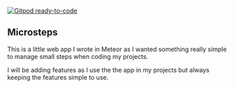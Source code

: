 [![Gitpod ready-to-code](https://img.shields.io/badge/Gitpod-ready--to--code-blue?logo=gitpod)](https://gitpod.io/#https://github.com/funcoder/microsteps)

Microsteps
----------
This is a little web app I wrote in Meteor as I wanted
something really simple to manage small steps when 
coding my projects.

I will be adding features as I use the the app in my 
projects but always keeping the features simple to use.
